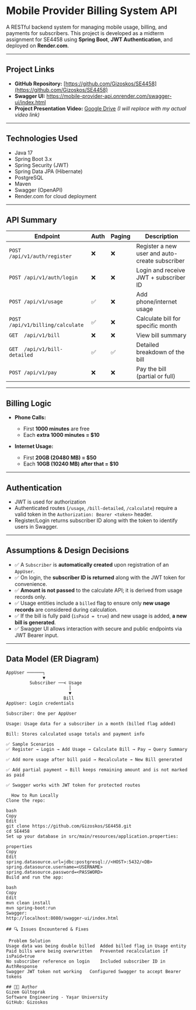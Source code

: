 # Mobile Provider Billing System API

A RESTful backend system for managing mobile usage, billing, and payments for subscribers. This project is developed as a midterm assignment for SE4458 using **Spring Boot**, **JWT Authentication**, and deployed on **Render.com**.

---

##  Project Links

- **GitHub Repository:** [https://github.com/Gizoskos/SE4458](https://github.com/Gizoskos/SE4458)
- **Swagger UI:** https://mobile-provider-api.onrender.com/swagger-ui/index.html
- **Project Presentation Video:** [Google Drive](https://drive.google.com/...) *(I will replace with my actual video link)*

---

## Technologies Used

- Java 17
- Spring Boot 3.x
- Spring Security (JWT)
- Spring Data JPA (Hibernate)
- PostgreSQL
- Maven
- Swagger (OpenAPI)
- Render.com for cloud deployment

---

## API Summary

| Endpoint                        | Auth | Paging | Description |
|---------------------------------|------|--------|-------------|
| `POST /api/v1/auth/register`   | ❌   | ❌     | Register a new user and auto-create subscriber |
| `POST /api/v1/auth/login`      | ❌   | ❌     | Login and receive JWT + subscriber ID |
| `POST /api/v1/usage`           | ✅   | ❌     | Add phone/internet usage |
| `POST /api/v1/billing/calculate`| ✅  | ❌     | Calculate bill for specific month |
| `GET  /api/v1/bill`            | ❌   | ❌     | View bill summary |
| `GET  /api/v1/bill-detailed`   | ✅   | ✅     | Detailed breakdown of the bill |
| `POST /api/v1/pay`             | ❌   | ❌     | Pay the bill (partial or full) |

---

## Billing Logic

- **Phone Calls:**
  - First **1000 minutes** are free
  - Each **extra 1000 minutes = $10**

- **Internet Usage:**
  - First **20GB (20480 MB) = $50**
  - Each **10GB (10240 MB) after that = $10**

---

## Authentication

- JWT is used for authorization
- Authenticated routes (`/usage`, `/bill-detailed`, `/calculate`) require a valid token in the `Authorization: Bearer <token>` header.
- Register/Login returns subscriber ID along with the token to identify users in Swagger.

---

## Assumptions & Design Decisions

- ✅ A `Subscriber` is **automatically created** upon registration of an `AppUser`.
- ✅ On login, the **subscriber ID is returned** along with the JWT token for convenience.
- ✅ **Amount is not passed** to the calculate API; it is derived from usage records only.
- ✅ Usage entities include a `billed` flag to ensure only **new usage records** are considered during calculation.
- ✅ If the bill is fully paid (`isPaid = true`) and new usage is added, **a new bill is generated**.
- ✅ Swagger UI allows interaction with secure and public endpoints via JWT Bearer input.

---

## Data Model (ER Diagram)

```text
AppUser ──────┐
              ▼
         Subscriber ──< Usage
                        │
                        ▼
                      Bill
AppUser: Login credentials

Subscriber: One per AppUser

Usage: Usage data for a subscriber in a month (billed flag added)

Bill: Stores calculated usage totals and payment info

✅ Sample Scenarios
✅ Register → Login → Add Usage → Calculate Bill → Pay → Query Summary

✅ Add more usage after bill paid → Recalculate → New Bill generated

✅ Add partial payment → Bill keeps remaining amount and is not marked as paid

✅ Swagger works with JWT token for protected routes

  How to Run Locally
Clone the repo:

bash
Copy
Edit
git clone https://github.com/Gizoskos/SE4458.git
cd SE4458
Set up your database in src/main/resources/application.properties:

properties
Copy
Edit
spring.datasource.url=jdbc:postgresql://<HOST>:5432/<DB>
spring.datasource.username=<USERNAME>
spring.datasource.password=<PASSWORD>
Build and run the app:

bash
Copy
Edit
mvn clean install
mvn spring-boot:run
Swagger:
http://localhost:8080/swagger-ui/index.html

## 🔍 Issues Encountered & Fixes

 Problem Solution
Usage data was being double billed	Added billed flag in Usage entity
Paid bills were being overwritten	Prevented recalculation if isPaid=true
No subscriber reference on login	Included subscriber ID in AuthResponse
Swagger JWT token not working	Configured Swagger to accept Bearer tokens

## 🧑‍💻 Author
Gizem Gültoprak
Software Engineering - Yaşar University
GitHub: Gizoskos
